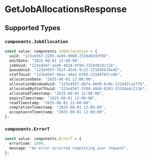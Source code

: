 # GetJobAllocationsResponse


## Supported Types

### `components.JobAllocation`

```typescript
const value: components.JobAllocation = {
  uuid: "123e4567-2205-4a05-8980-23184693df9b",
  editDate: "2025-08-01 12:00:00",
  jobUuid: "123e4567-ee46-4d28-8f9d-231849c8c11b",
  queueUuid: "123e4567-7b1f-4245-9c32-231845b10e4b",
  staffUuid: "123e4567-46ec-40a2-bf8d-23184f87cc0b",
  allocationDate: "2025-08-01 12:00:00",
  allocationWindowUuid: "123e4567-dbfa-48d0-bc0e-231842ca1ffb",
  allocatedByStaffUuid: "123e4567-3f08-48dd-8203-23184a4c213b",
  allocatedTimestamp: "2025-08-01 12:00:00",
  expiryTimestamp: "2025-08-01 12:00:00",
  readTimestamp: "2025-08-01 12:00:00",
  completionTimestamp: "2025-08-01 12:00:00",
  acceptanceTimestamp: "2025-08-01 12:00:00",
};
```

### `components.ErrorT`

```typescript
const value: components.ErrorT = {
  errorCode: 1000,
  message: "An error occurred completing your request",
};
```

